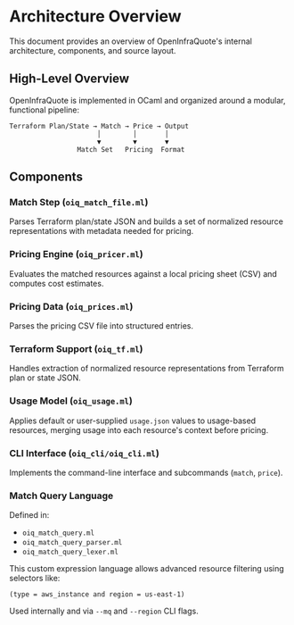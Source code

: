 # Architecture Overview

This document provides an overview of OpenInfraQuote's internal architecture, components, and source layout.

## High-Level Overview

OpenInfraQuote is implemented in OCaml and organized around a modular, functional pipeline:

```
Terraform Plan/State → Match → Price → Output
                      │        │       │
                      ▼        ▼       ▼
                 Match Set   Pricing  Format
```

## Components

### Match Step (`oiq_match_file.ml`)

Parses Terraform plan/state JSON and builds a set of normalized resource representations with metadata needed for pricing.

### Pricing Engine (`oiq_pricer.ml`)

Evaluates the matched resources against a local pricing sheet (CSV) and computes cost estimates.

### Pricing Data (`oiq_prices.ml`)

Parses the pricing CSV file into structured entries.

### Terraform Support (`oiq_tf.ml`)

Handles extraction of normalized resource representations from Terraform plan or state JSON.

### Usage Model (`oiq_usage.ml`)

Applies default or user-supplied `usage.json` values to usage-based resources, merging usage into each resource's context before pricing.

### CLI Interface (`oiq_cli/oiq_cli.ml`)

Implements the command-line interface and subcommands (`match`, `price`).

### Match Query Language

Defined in:

- `oiq_match_query.ml`
- `oiq_match_query_parser.ml`
- `oiq_match_query_lexer.ml`

This custom expression language allows advanced resource filtering using selectors like:

```text
(type = aws_instance and region = us-east-1)
```

Used internally and via `--mq` and `--region` CLI flags.
